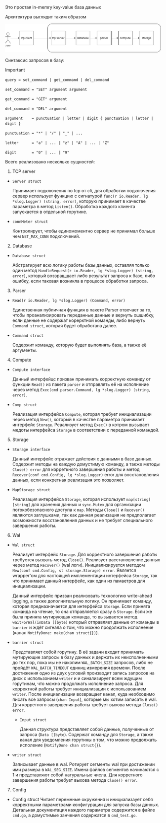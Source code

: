 Это простая in-memry key-value база данных

Архитектура выглядит таким образом

![](/simple-design.jpg)

Синтаксис запросов в базу:

>[!IMPORTANT]
>`query = set_command | get_command | del_command`
>
>`set_command = "SET" argument argument`
>
>`get_command = "GET" argument`
>
>`del_command = "DEL" argument`
>
>`argument    = punctuation | letter | digit { punctuation | letter | digit }`
>
>`punctuation = "*" | "/" | "_" | ...`
>
>`letter      = "a" | ... | "z" | "A" | ... | "Z"`
>
>`digit       = "0" | ... | "9"`

Всего реализовано несколько сущностей:

1. TCP server
- `Server struct`
  
   Принимает подключения по tcp от cli, для обработки подключения сервер использует функцию с сигнатурой `func(r io.Reader, lg *slog.Logger) (string, error)`, которую принимает в качестве параметра в метод `Listen()`. Обработка каждого клиента запускается в отдельной горутине.
- `connMeter struct`
  
   Контролирует, чтобы единомоментно сервер не принимал больше чем `NET_MAX_CONN` подключений.
2. Database
- `Database struct`

  Абстрагирует всю логику работы базы данных, оставляя только один метод `HandleRequest(r io.Reader, lg *slog.Logger) (string, error)`, который возвращшает либо результат запроса к базе, либо ошибку, если таковая возникла в процессе обработки запроса.
3. Parser
- `Read(r io.Reader, lg *slog.Logger) (Command, error)`

  Единственная публичная функция в пакете Parser отвечает за то, чтобы проанализировать переданные данные и вернуть ошшибку, если данные не содержат корерктной команды, либо вернуть `Command struct`, которая будет обработана далее.
- `Command struct`

  Содержит команду, которую будет выполнять база, а также её аргументы.
4. Compute
- `Compute interface`

  Данный интерфейцс призван принимать корректную команду от функции `Read()` из пакета `parser` и отправлять её на исполнение через метод `Exec(cmd parser.Command, lg *slog.Logger) (string, error)`.
- `Comp struct`

  Реализация интерфейса `Compute`, которая требует инициализации через метод `New()`, который в качестве параметра принимает интерфейс `Storage`. Реаализует метод `Exec()` в котром вызывает медоты интерфейса `Storage` в соответствии с переданной командой.
5. Storage
- `Storage interface`

  Данный интерфейс отражает действия с данными в базе данных. Содержит методы на каждую домустимую команду, а также методы `Close() error` для корреткного завершения работы и метод `Recover(conf cmd.Config, lg *slog.Logger)` error для восстановления данных, если конкретная реализация это позволяет.
- `MapStorage struct`

  Реализация интерфейса `Storage`, которая использует `map[string][string]` для хранения данных и `sync.Mutex` для организации потокобезопасного доступа к `map`. Методы `Close()` и `Recover()` являются заглушками, так как данная реализация не предполагает возможности восстановления данных и не требует специального завершения работы.
6. Wal
- `Wal struct`

  Реализует интерфейс `Storage`. Для корректного завершения работы требуется вызвать метод `Close()`. Реализует васстановление данных через метод `Recover()` (wal логи). Инициализируется методом `New(conf cmd.Config, st storage.Storage) error`. Является wrapper'ом для настоящей имплементации интерфейса `Storage`, так что принимает данный интерфейс, как один из памаетров для инициализации.

  Данный интерфейс призван реализовать технологию write-ahead logging, а также дополнительную логику. Он принимает команду, которая предназначается для интерфейса `Storage`. Если принята команда на чтение, то она отправляется сразу в `Storage`. Если же была принята мутирующая команда, то вызывается метод `waitForWal(inData []byte)` который отправляет данные от команды в `barrier` и ждёт сигнала о том, что можно продолжать исполнение (канал `NotifyDone: make(chan struct{})`).
- `barrier struct`

  Представляет собой горутину. В её задачи входит принимать мутирующие запросы в базу данных и держать их неисполненными до тех пор, пока мы не накопим `WAL_BATCH_SIZE` запросов, либо не пройдёт `WAL_BATCH_TIMEOUT` единиц измерения времени. После достижения одно из двух условий производит запись запросов на диск с использонием `writer` и и синализирует всем ждущим горутинам, что можно продолжать исполнение запроса. Для корректной работы требует инициализации с использвоанием `writer`. После инициализации возвращает канал, куда необходимо писать все запросы (`chan Input`), которые мы хотим записать в wal. Для корретного завершения работы требует выхова метода `Close() error`.
  - `Input struct`

    Данная структура представляет собой данные, полученные от запроса (`Data []byte`). Содержат команду для `Storage`, а также канал для уведомления горутины о том, что можно продолжать исполение (`NotifyDone chan struct{}`).
- `writer struct`

  Записывает данные в wal. Ротирует сегменты wal при достижении ими размера в `WAL_SEG_SIZE`. Имена файлов сегментов начинаются с 1 и представляют собой натуральные числа. Для корретного завершения работы требует выхова метода `Close() error`.
7. Config
- Config struct
  Читает перемнные окружения и инициализаует себя корректными параметрами конфигурации для запуска базы данных. Детальная документация каждого параметра содержится в файле `cmd.go`, а домустимые занчения содержатся в `cmd_test.go`.
